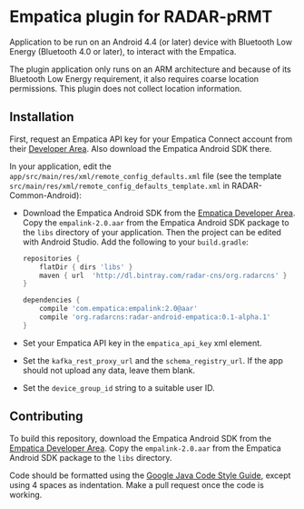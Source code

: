 # Empatica plugin for RADAR-pRMT

Application to be run on an Android 4.4 (or later) device with Bluetooth Low Energy (Bluetooth 4.0 or later), to interact with the Empatica.

The plugin application only runs on an ARM architecture and because of its Bluetooth Low Energy requirement, it also requires coarse location permissions. This plugin does not collect location information.

## Installation

First, request an Empatica API key for your Empatica Connect account from their [Developer Area][1]. Also download the Empatica Android SDK there.

In your application, edit the `app/src/main/res/xml/remote_config_defaults.xml` file (see the template `src/main/res/xml/remote_config_defaults_template.xml` in RADAR-Common-Android):

- Download the Empatica Android SDK from the [Empatica Developer Area][1]. Copy the `empalink-2.0.aar` from the Empatica Android SDK package to the `libs` directory of your application. Then the project can be edited with Android Studio. Add the following to your `build.gradle`:
        
     ```gradle
     repositories {
         flatDir { dirs 'libs' }
         maven { url  'http://dl.bintray.com/radar-cns/org.radarcns' }
     }
     
     dependencies {
         compile 'com.empatica:empalink:2.0@aar'
         compile 'org.radarcns:radar-android-empatica:0.1-alpha.1'
     }
     ```
    

- Set your Empatica API key in the `empatica_api_key` xml element.
- Set the `kafka_rest_proxy_url` and the `schema_registry_url`. If the app should not upload any data, leave them blank.
- Set the `device_group_id` string to a suitable user ID.

[1]: https://www.empatica.com/connect/developer.php

## Contributing

To build this repository, download the Empatica Android SDK from the [Empatica Developer Area][1]. Copy the `empalink-2.0.aar` from the Empatica Android SDK package to the `libs` directory.

Code should be formatted using the [Google Java Code Style Guide](https://google.github.io/styleguide/javaguide.html), except using 4 spaces as indentation. Make a pull request once the code is working.
